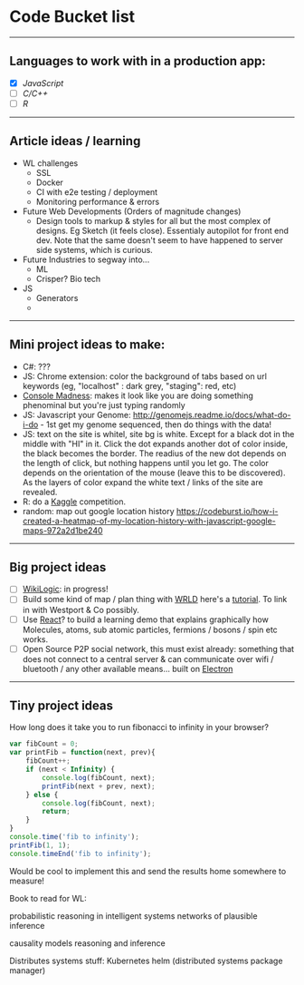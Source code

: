 # Code Bucket list

---

## Languages to work with in a production app:

 - [x] *JavaScript* 
 - [ ] *C/C++*
 - [ ] *R*

---

## Article ideas / learning

 - WL challenges
	- SSL
	- Docker
	- CI with e2e testing / deployment
	- Monitoring performance & errors
 - Future Web Developments (Orders of magnitude changes)
	- Design tools to markup & styles for all but the most complex of designs. Eg Sketch (it feels close). Essentialy autopilot for front end dev. Note that the same doesn't seem to have happened to server side systems, which is curious.
 - Future Industries to segway into...
	- ML
	- Crisper? Bio tech
 - JS
	- Generators
	- 

---

## Mini project ideas to make:

 - C#: ???
 - JS: Chrome extension: color the background of tabs based on url keywords (eg, "localhost" : dark grey, "staging": red, etc)
 - [Console Madness](https://github.com/ijmccallum/consoleMadness): makes it look like you are doing something phenominal but you're just typing randomly
 - JS: Javascript your Genome: http://genomejs.readme.io/docs/what-do-i-do - 1st get my genome sequenced, then do things with the data!
 - JS: text on the site is whitel, site bg is white. Except for a black dot in the middle with "HI" in it. Click the dot expands another dot of color inside, the black becomes the border.  The readius of the new dot depends on the length of click, but nothing happens until you let go. The color depends on the orientation of the mouse (leave this to be discovered). As the layers of color expand the white text / links of the site are revealed.
 - R: do a [Kaggle](https://www.kaggle.com/competitions) competition.
 - random: map out google location history https://codeburst.io/how-i-created-a-heatmap-of-my-location-history-with-javascript-google-maps-972a2d1be240

---

## Big project ideas

 - [ ] [WikiLogic](https://github.com/WikiLogic/WikiLogic): in progress!
 - [ ] Build some kind of map / plan thing with [WRLD](https://www.wrld3d.com/) here's a [tutorial](https://www.sitepoint.com/building-dynamic-3d-maps/). To link in with Westport & Co possibly.
 - [ ] Use [React](https://facebook.github.io/react/)? to build a learning demo that explains graphically how Molecules, atoms, sub atomic particles, fermions / bosons / spin etc works.
 - [ ] Open Source P2P social network, this must exist already: something that does not connect to a central server & can communicate over wifi / bluetooth / any other available means... built on [Electron](http://electron.atom.io/) 

---

## Tiny project ideas

How long does it take you to run fibonacci to infinity in your browser?
```javascript
var fibCount = 0;
var printFib = function(next, prev){
	fibCount++;
	if (next < Infinity) {
		console.log(fibCount, next);
		printFib(next + prev, next);
	} else {
		console.log(fibCount, next);
		return;
	}
}
console.time('fib to infinity');
printFib(1, 1);
console.timeEnd('fib to infinity');
```
Would be cool to implement this and send the results home somewhere to measure!

Book to read for WL:

probabilistic reasoning in intelligent systems networks of plausible inference

causality models reasoning and inference

Distributes systems stuff:
Kubernetes
helm (distributed systems package manager)
